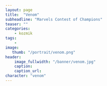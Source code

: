 ```yaml
---
layout: page
title:  "Venom"
subheadline: "Marvels Contest of Champions"
teaser: ""
categories:
    - kozmik
tags:
    -
image:
   thumb: "/portrait/venom.png"
header:
    image_fullwidth: "/banner/venom.jpg"
    caption: 
    caption_url:  
character: "venom"
---
```

